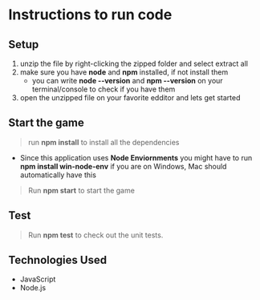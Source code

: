# Instructions to run code

## Setup
1) unzip the file by right-clicking the zipped folder and select extract all
2) make sure you have **node** and **npm** installed, if not install them 
    - you can write **node --version** and **npm --version** on your terminal/console to check if you have them
3) open the unzipped file on your favorite edditor and lets get started

## Start the game
> run **npm install** to install all the dependencies
- Since this application uses **Node Enviornments** you might have to run **npm install win-node-env** if you are on Windows, Mac should automatically have this

> Run **npm start** to start the game

## Test
> Run **npm test** to check out the unit tests.

## Technologies Used
- JavaScript
- Node.js